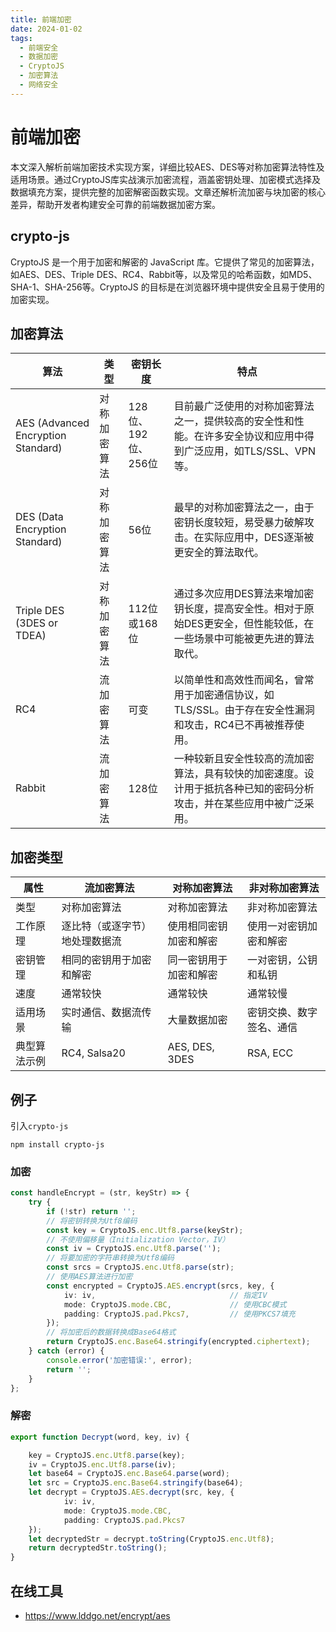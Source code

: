 ```yaml
---
title: 前端加密
date: 2024-01-02
tags:
  - 前端安全
  - 数据加密
  - CryptoJS
  - 加密算法
  - 网络安全
---
```


# 前端加密

<!-- DESC SEP -->

本文深入解析前端加密技术实现方案，详细比较AES、DES等对称加密算法特性及适用场景。通过CryptoJS库实战演示加密流程，涵盖密钥处理、加密模式选择及数据填充方案，提供完整的加密解密函数实现。文章还解析流加密与块加密的核心差异，帮助开发者构建安全可靠的前端数据加密方案。

<!-- DESC SEP -->

## crypto-js

CryptoJS 是一个用于加密和解密的 JavaScript 库。它提供了常见的加密算法，如AES、DES、Triple DES、RC4、Rabbit等，以及常见的哈希函数，如MD5、SHA-1、SHA-256等。CryptoJS 的目标是在浏览器环境中提供安全且易于使用的加密实现。

## 加密算法

| 算法                               | 类型         | 密钥长度            | 特点                                                         |
| ---------------------------------- | ------------ | ------------------- | ------------------------------------------------------------ |
| AES (Advanced Encryption Standard) | 对称加密算法 | 128位、192位、256位 | 目前最广泛使用的对称加密算法之一，提供较高的安全性和性能。在许多安全协议和应用中得到广泛应用，如TLS/SSL、VPN等。 |
| DES (Data Encryption Standard)     | 对称加密算法 | 56位                | 最早的对称加密算法之一，由于密钥长度较短，易受暴力破解攻击。在实际应用中，DES逐渐被更安全的算法取代。 |
| Triple DES (3DES or TDEA)          | 对称加密算法 | 112位或168位        | 通过多次应用DES算法来增加密钥长度，提高安全性。相对于原始DES更安全，但性能较低，在一些场景中可能被更先进的算法取代。 |
| RC4                                | 流加密算法   | 可变                | 以简单性和高效性而闻名，曾常用于加密通信协议，如TLS/SSL。由于存在安全性漏洞和攻击，RC4已不再被推荐使用。 |
| Rabbit                             | 流加密算法   | 128位               | 一种较新且安全性较高的流加密算法，具有较快的加密速度。设计用于抵抗各种已知的密码分析攻击，并在某些应用中被广泛采用。 |

## 加密类型

| 属性         | 流加密算法                     | 对称加密算法           | 非对称加密算法           |
| ------------ | ------------------------------ | ---------------------- | ------------------------ |
| 类型         | 对称加密算法                   | 对称加密算法           | 非对称加密算法           |
| 工作原理     | 逐比特（或逐字节）地处理数据流 | 使用相同密钥加密和解密 | 使用一对密钥加密和解密   |
| 密钥管理     | 相同的密钥用于加密和解密       | 同一密钥用于加密和解密 | 一对密钥，公钥和私钥     |
| 速度         | 通常较快                       | 通常较快               | 通常较慢                 |
| 适用场景     | 实时通信、数据流传输           | 大量数据加密           | 密钥交换、数字签名、通信 |
| 典型算法示例 | RC4, Salsa20                   | AES, DES, 3DES         | RSA, ECC                 |

## 例子

引入`crypto-js`

```shell
npm install crypto-js
```

### 加密

```ts
const handleEncrypt = (str, keyStr) => {
    try {
        if (!str) return '';
        // 将密钥转换为Utf8编码
        const key = CryptoJS.enc.Utf8.parse(keyStr);
        // 不使用偏移量（Initialization Vector，IV）
        const iv = CryptoJS.enc.Utf8.parse('');
        // 将要加密的字符串转换为Utf8编码
        const srcs = CryptoJS.enc.Utf8.parse(str);
        // 使用AES算法进行加密
        const encrypted = CryptoJS.AES.encrypt(srcs, key, {
            iv: iv,                              // 指定IV
            mode: CryptoJS.mode.CBC,             // 使用CBC模式
            padding: CryptoJS.pad.Pkcs7,         // 使用PKCS7填充
        });
        // 将加密后的数据转换成Base64格式
        return CryptoJS.enc.Base64.stringify(encrypted.ciphertext);
    } catch (error) {
        console.error('加密错误:', error);
        return '';
    }
};
```

### 解密

```ts
export function Decrypt(word, key, iv) {

    key = CryptoJS.enc.Utf8.parse(key);
    iv = CryptoJS.enc.Utf8.parse(iv);
    let base64 = CryptoJS.enc.Base64.parse(word);
    let src = CryptoJS.enc.Base64.stringify(base64);
    let decrypt = CryptoJS.AES.decrypt(src, key, {
            iv: iv,
            mode: CryptoJS.mode.CBC,
            padding: CryptoJS.pad.Pkcs7
    });
    let decryptedStr = decrypt.toString(CryptoJS.enc.Utf8);
    return decryptedStr.toString();
}
```

## 在线工具

- https://www.lddgo.net/encrypt/aes


